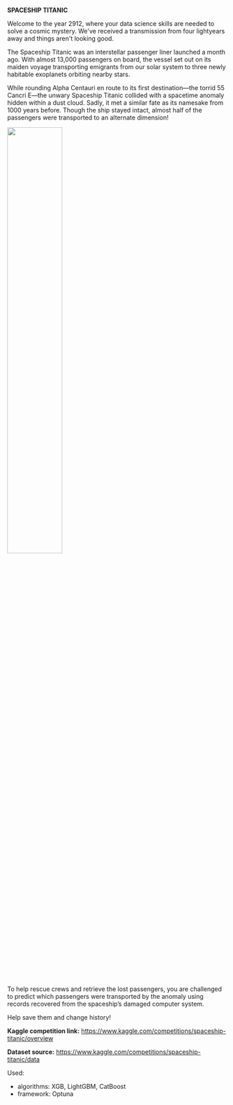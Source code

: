 **SPACESHIP TITANIC**

Welcome to the year 2912, where your data science skills are needed to solve a cosmic mystery. We've received a transmission from four lightyears away and things aren't looking good.

The Spaceship Titanic was an interstellar passenger liner launched a month ago. With almost 13,000 passengers on board, the vessel set out on its maiden voyage transporting emigrants from our solar system to three newly habitable exoplanets orbiting nearby stars.

While rounding Alpha Centauri en route to its first destination—the torrid 55 Cancri E—the unwary Spaceship Titanic collided with a spacetime anomaly hidden within a dust cloud. Sadly, it met a similar fate as its namesake from 1000 years before. Though the ship stayed intact, almost half of the passengers were transported to an alternate dimension!

<img src="https://storage.googleapis.com/kaggle-media/competitions/Spaceship%20Titanic/joel-filipe-QwoNAhbmLLo-unsplash.jpg" width=50% height=50%>

To help rescue crews and retrieve the lost passengers, you are challenged to predict which passengers were transported by the anomaly using records recovered from the spaceship’s damaged computer system.

Help save them and change history!

**Kaggle competition link:** https://www.kaggle.com/competitions/spaceship-titanic/overview

**Dataset source:** https://www.kaggle.com/competitions/spaceship-titanic/data

Used: 
- algorithms: XGB, LightGBM, CatBoost
- framework: Optuna

